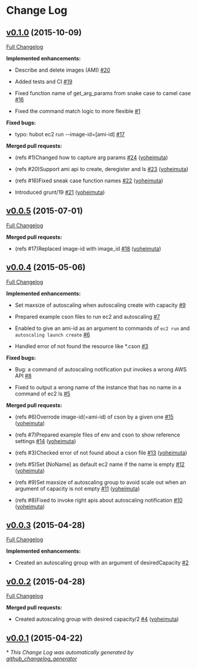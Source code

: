 # Change Log

## [v0.1.0](https://github.com/yoheimuta/hubot-aws/tree/v0.1.0) (2015-10-09)

[Full Changelog](https://github.com/yoheimuta/hubot-aws/compare/v0.0.5...v0.1.0)

**Implemented enhancements:**

- Describe and delete images \(AMI\) [\#20](https://github.com/yoheimuta/hubot-aws/issues/20)

- Added tests and CI [\#19](https://github.com/yoheimuta/hubot-aws/issues/19)

- Fixed function name of get\_arg\_params from snake case to camel case [\#16](https://github.com/yoheimuta/hubot-aws/issues/16)

- Fixed the command match logic to more flexible [\#1](https://github.com/yoheimuta/hubot-aws/issues/1)

**Fixed bugs:**

- typo: hubot ec2 run --image-id=\[ami-id\] [\#17](https://github.com/yoheimuta/hubot-aws/issues/17)

**Merged pull requests:**

- \(refs \#1\)Changed how to capture arg params [\#24](https://github.com/yoheimuta/hubot-aws/pull/24) ([yoheimuta](https://github.com/yoheimuta))

- \(refs \#20\)Support ami api to create, deregister and ls [\#23](https://github.com/yoheimuta/hubot-aws/pull/23) ([yoheimuta](https://github.com/yoheimuta))

- \(refs \#16\)Fixed sneak case function names [\#22](https://github.com/yoheimuta/hubot-aws/pull/22) ([yoheimuta](https://github.com/yoheimuta))

- Introduced grunt/19 [\#21](https://github.com/yoheimuta/hubot-aws/pull/21) ([yoheimuta](https://github.com/yoheimuta))

## [v0.0.5](https://github.com/yoheimuta/hubot-aws/tree/v0.0.5) (2015-07-01)

[Full Changelog](https://github.com/yoheimuta/hubot-aws/compare/v0.0.4...v0.0.5)

**Merged pull requests:**

- \(refs \#17\)Replaced image-id with image\_id [\#18](https://github.com/yoheimuta/hubot-aws/pull/18) ([yoheimuta](https://github.com/yoheimuta))

## [v0.0.4](https://github.com/yoheimuta/hubot-aws/tree/v0.0.4) (2015-05-06)

[Full Changelog](https://github.com/yoheimuta/hubot-aws/compare/v0.0.3...v0.0.4)

**Implemented enhancements:**

- Set maxsize of autoscaling when autoscaling create with capacity [\#9](https://github.com/yoheimuta/hubot-aws/issues/9)

- Prepared example cson files to run ec2 and autoscaling [\#7](https://github.com/yoheimuta/hubot-aws/issues/7)

- Enabled to give an ami-id as an argument to commands of `ec2 run` and `autoscaling launch create` [\#6](https://github.com/yoheimuta/hubot-aws/issues/6)

- Handled error of not found the resource like \*.cson [\#3](https://github.com/yoheimuta/hubot-aws/issues/3)

**Fixed bugs:**

- Bug: a command of autoscaling notification put invokes a wrong AWS API [\#8](https://github.com/yoheimuta/hubot-aws/issues/8)

- Fixed to output a wrong name of the instance that has no name in a command of ec2 ls [\#5](https://github.com/yoheimuta/hubot-aws/issues/5)

**Merged pull requests:**

- \(refs \#6\)Overrode image-id\(=ami-id\) of cson by a given one [\#15](https://github.com/yoheimuta/hubot-aws/pull/15) ([yoheimuta](https://github.com/yoheimuta))

- \(refs \#7\)Prepared example files of env and cson to show reference settings [\#14](https://github.com/yoheimuta/hubot-aws/pull/14) ([yoheimuta](https://github.com/yoheimuta))

- \(refs \#3\)Checked error of not found about a cson file [\#13](https://github.com/yoheimuta/hubot-aws/pull/13) ([yoheimuta](https://github.com/yoheimuta))

- \(refs \#5\)Set \[NoName\] as default ec2 name if the name is empty [\#12](https://github.com/yoheimuta/hubot-aws/pull/12) ([yoheimuta](https://github.com/yoheimuta))

- \(refs \#9\)Set maxsize of autoscaling group to avoid scale out when an argument of capacity is not empty [\#11](https://github.com/yoheimuta/hubot-aws/pull/11) ([yoheimuta](https://github.com/yoheimuta))

- \(refs \#8\)Fixed to invoke right apis about autoscaling notification [\#10](https://github.com/yoheimuta/hubot-aws/pull/10) ([yoheimuta](https://github.com/yoheimuta))

## [v0.0.3](https://github.com/yoheimuta/hubot-aws/tree/v0.0.3) (2015-04-28)

[Full Changelog](https://github.com/yoheimuta/hubot-aws/compare/v0.0.2...v0.0.3)

**Implemented enhancements:**

- Created an autoscaling group with an argument of desiredCapacity [\#2](https://github.com/yoheimuta/hubot-aws/issues/2)

## [v0.0.2](https://github.com/yoheimuta/hubot-aws/tree/v0.0.2) (2015-04-28)

[Full Changelog](https://github.com/yoheimuta/hubot-aws/compare/v0.0.1...v0.0.2)

**Merged pull requests:**

- Created autoscaling group with desired capacity/2 [\#4](https://github.com/yoheimuta/hubot-aws/pull/4) ([yoheimuta](https://github.com/yoheimuta))

## [v0.0.1](https://github.com/yoheimuta/hubot-aws/tree/v0.0.1) (2015-04-22)



\* *This Change Log was automatically generated by [github_changelog_generator](https://github.com/skywinder/Github-Changelog-Generator)*